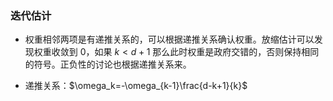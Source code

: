 ### 迭代估计

- 权重相邻两项是有递推关系的，可以根据递推关系确认权重。放缩估计可以发现权重收敛到 $0$，如果 $k < d+1$ 那么此时权重是政府交错的，否则保持相同的符号。正负性的讨论也根据递推关系来。

- 递推关系：$\omega_k=-\omega_{k-1}\frac{d-k+1}{k}$